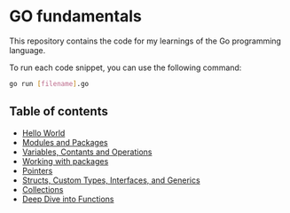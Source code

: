 # GO fundamentals

This repository contains the code for my learnings of the Go programming language.

To run each code snippet, you can use the following command:

```bash
go run [filename].go
```

## Table of contents

- [Hello World](app.go)
- [Modules and Packages](./01-essentials/README.md)
- [Variables, Contants and Operations](./investment-calculator/investment_calculator.go)
- [Working with packages](./02-packages/README.md)
- [Pointers](./03-pointers/README.md)
- [Structs, Custom Types, Interfaces, and Generics](./04-structs/README.md)
- [Collections](./05-collections/README.md)
- [Deep Dive into Functions](./06-functions/README.md)
